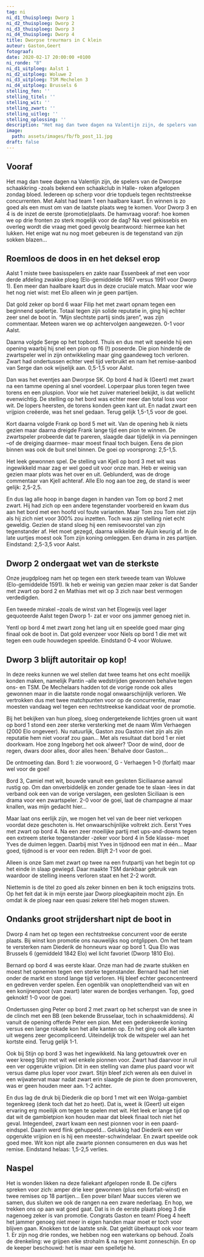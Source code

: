 ```yaml
---
tag: ni
ni_d1_thuisploeg: Dworp 1
ni_d2_thuisploeg: Dworp 2
ni_d3_thuisploeg: Dworp 3
ni_d4_thuisploeg: Dworp 4
title: Dworpse treurmars in C klein
auteur: Gaston,Geert
fotograaf: 
date: 2020-02-17 20:00:00 +0100
ni_ronde: "8"
ni_d1_uitploeg: Aalst 1
ni_d2_uitploeg: Woluwe 2
ni_d3_uitploeg: TSM Mechelen 3
ni_d4_uitploeg: Brussels 6
stelling_fen: ''
stelling_titel: ''
stelling_wit: ''
stelling_zwart: ''
stelling_uitleg: ''
stelling_oplossing: ''
description: "Het mag dan twee dagen na Valentijn zijn, de spelers van de Dworpse schaakkring -zoals bekend een schaakclub in Halle- roken afgelopen zondag bloed. Iedereen op scherp voor drie topduels."
image:
  path: assets/images/fb/fb_post_11.jpg
draft: false
---
```

## Vooraf

Het mag dan twee dagen na Valentijn zijn, de spelers van de Dworpse schaakkring -zoals bekend een schaakclub in Halle- roken afgelopen zondag bloed. Iedereen op scherp voor drie topduels tegen rechtstreekse concurrenten. Met Aalst had team 1 een haalbare kaart. En winnen is zo goed als een must om van de laatste plaats weg te komen. Voor Dworp 3 en 4 is de inzet de eerste (promotie)plaats. De hamvraag vooraf: hoe komen we op drie fronten zo sterk mogelijk voor de dag? Na veel gekissebis en overleg wordt die vraag met goed gevolg beantwoord: hiermee kan het lukken. Het enige wat nu nog moet gebeuren is de tegenstand van zijn sokken blazen...<!--more-->

## Roemloos de doos in en het deksel erop

Aalst 1 miste twee basisspelers en zakte naar Essenbeek af met een voor derde afdeling zwakke ploeg (Elo-gemiddelde 1667 versus 1991 voor Dworp 1). Een meer dan haalbare kaart dus in deze cruciale match. Maar voor wie het nog niet wist: met Elo alleen win je geen partijen.

Dat gold zeker op bord 6 waar Filip het met zwart opnam tegen een beginnend spelertje. Totaal tegen zijn solide reputatie in, ging hij echter zeer snel de boot in. “Mijn slechtste partij sinds jaren”, was zijn commentaar. Meteen waren we op achtervolgen aangewezen. 0-1 voor Aalst.

Daarna volgde Serge op het topbord. Thuis en dus met wit speelde hij een opening waarbij hij snel een pion op f6 (!) poseerde. Die pion hinderde de zwartspeler wel in zijn ontwikkeling maar ging gaandeweg toch verloren. Zwart had ondertussen echter veel tijd verbruikt en nam het remise-aanbod van Serge dan ook wijselijk aan. 0,5-1,5 voor Aalst.

Dan was het eventjes aan Dworpse SK. Op bord 4 had ik (Geert) met zwart na een tamme opening al snel voordeel. Loperpaar plus toren tegen twee torens en een pluspion. Voor wie het zuiver materieel bekijkt, is dat wellicht evenwichtig. De stelling op het bord was echter meer dan total loss voor wit. De lopers heersten, de torens konden geen kant uit. En nadat zwart een vrijpion creëerde, was het snel gedaan. Terug gelijk 1,5-1,5 voor de goei.

Kort daarna volgde Frank op bord 5 met wit. Van de opening heb ik niets gezien maar daarna dreigde Frank lange tijd een pion te winnen. De zwartspeler probeerde dat te pareren, slaagde daar tijdelijk in via penningen –of de dreiging daarmee- maar moest finaal toch buigen. Eens de pion binnen was ook de buit snel binnen. De goei op voorsprong: 2,5-1,5.

Het leek gewonnen spel. De stelling van Kjell op bord 3 met wit was ingewikkeld maar zag er wel goed uit voor onze man. Heb er weinig van gezien maar plots was het over en uit. Geblunderd, was de droge commentaar van Kjell achteraf. Alle Elo nog aan toe zeg, de stand is weer gelijk: 2,5-2,5.

En dus lag alle hoop in bange dagen in handen van Tom op bord 2 met zwart. Hij had zich op een andere tegenstander voorbereid en kwam dus aan het bord met een hoofd vol foute varianten. Maar Tom zou Tom niet zijn als hij zich niet voor 300% zou inzetten. Toch was zijn stelling niet echt geweldig. Gezien de stand sloeg hij een remisevoorstel van zijn tegenstander af. Het moet gezegd, daarna wikkelde de Ajuin keurig af. In de late uurtjes moest ook Tom zijn koning omleggen. Een drama in zes partijen. Eindstand: 2,5-3,5 voor Aalst.

## Dworp 2 ondergaat wet van de sterkste

Onze jeugdploeg nam het op tegen een sterk tweede team van Woluwe (Elo-gemiddelde 1591). Ik heb er weinig van gezien maar zeker is dat Sander met zwart op bord 2 en Mathias met wit op 3 zich naar best vermogen verdedigden.

Een tweede mirakel –zoals de winst van het Elogewijs veel lager gequoteerde Aalst tegen Dworp 1- zat er voor ons jammer genoeg niet in.

Yentl op bord 4 met zwart zong het lang uit en speelde goed maar ging finaal ook de boot in. Dat gold evenzeer voor Niels op bord 1 die met wit tegen een oude houwdegen speelde. Eindstand 0-4 voor Woluwe.

## Dworp 3 blijft autoritair op kop!

In deze reeks kunnen we wel stellen dat twee teams het ons echt moeilijk konden maken, namelijk Pantin –alle wedstrijden gewonnen behalve tegen ons- en TSM. De Mechelaars hadden tot de vorige ronde ook alles gewonnen maar in die laatste ronde nogal onwaarschijnlijk verloren. We vertrokken dus met twee matchpunten voor op de concurrentie, maar moesten vandaag wel tegen een rechtstreekse kandidaat voor de promotie.

Bij het bekijken van hun ploeg, sloeg ondergetekende lichtjes groen uit want op bord 1 stond een zeer sterke versterking met de naam Wim Verhaegen (2000 Elo ongeveer). Nu natuurlijk, Gaston zou Gaston niet zijn als zijn reputatie hem niet vooraf zou gaan... Met als resultaat dat bord 1 er niet doorkwam. Hoe zong Ingeborg het ook alweer? ‘Door de wind, door de regen, dwars door alles, door alles heen.’ Behalve door Gaston...

De ontmoeting dan. Bord 1: zie voorwoord, G - Verhaegen 1-0 (forfait) maar wel voor de goei!

Bord 3, Camiel met wit, bouwde vanuit een gesloten Siciliaanse aanval rustig op. Om dan onverbiddelijk en zonder genade toe te slaan -lees in dat verband ook een van de vorige verslagen, een gesloten Siciliaan is een drama voor een zwartspeler. 2-0 voor de goei, laat de champagne al maar knallen, was mijn gedacht hier...

Maar laat ons eerlijk zijn, we mogen het vel van de beer niet verkopen voordat deze geschoten is. Het onwaarschijnlijke voltrekt zich. Eerst Yves met zwart op bord 4. Na een zeer moeilijke partij met ups-and-downs tegen een extreem sterke tegenstander -zeker voor bord 4 in 5de klasse- moet Yves de duimen leggen. Daarbij mist Yves in tijdnood een mat in één... Maar goed, tijdnood is er voor een reden. Blijft 2-1 voor de goei.

Alleen is onze Sam met zwart op twee na een frutpartij van het begin tot op het einde in slaap gewiegd. Daar maakte TSM dankbaar gebruik van waardoor de stelling ineens verloren staat en het 2-2 wordt.

Niettemin is de titel zo goed als zeker binnen en ben ik toch enigszins trots. Op het feit dat ik in mijn eerste jaar Dworp ploegkapitein mocht zijn. En omdat ik de ploeg naar een quasi zekere titel heb mogen stuwen.

## Ondanks groot strijdershart nipt de boot in

Dworp 4 nam het op tegen een rechtstreekse concurrent voor de eerste plaats. Bij winst kon promotie ons nauwelijks nog ontglippen. Om het team te versterken nam Diederik de honneurs waar op bord 1. Qua Elo was Brussels 6 (gemiddeld 1842 Elo) wel licht favoriet (Dworp 1810 Elo).

Bernard op bord 4 was eerste klaar. Onze man had de zwarte stukken en moest het opnemen tegen een sterke tegenstander. Bernard had het niet onder de markt en stond lange tijd verloren. Hij bleef echter geconcentreerd en gedreven verder spelen. Een ogenblik van onoplettendheid van wit en een konijnenpoot (van zwart) later waren de bordjes verhangen. Top, goed geknokt! 1-0 voor de goei.

Ondertussen ging Peter op bord 2 met zwart op het scherpst van de snee in de clinch met een BB (een bekende Brusselaar, toch in schaakmiddens). Al vanuit de opening offerde Peter een pion. Met een gederokeerde koning versus een lange rokade kon het alle kanten op. En het ging ook alle kanten uit wegens zeer gecompliceerd. Uiteindelijk trok de witspeler wel aan het kortste eind. Terug gelijk 1-1.

Ook bij Stijn op bord 3 was het ingewikkeld. Na lang getouwtrek over en weer kreeg Stijn met wit wel enkele pionnen voor. Zwart had daarvoor in ruil een ver opgerukte vrijpion. Dit in een stelling van dame plus paard voor wit versus dame plus loper voor zwart. Stijn bleef zich weren als een duivel in een wijwatervat maar nadat zwart erin slaagde de pion te doen promoveren, was er geen houden meer aan. 1-2 achter.

En dus lag de druk bij Diederik die op bord 1 met wit een Wolga-gambiet tegenkreeg (denk toch dat het zo heet). Dat is, weet ik (Geert) uit eigen ervaring erg moeilijk om tegen te spelen met wit. Het leek er lange tijd op dat wit de gambietpion kon houden maar dat bleek finaal toch niet het geval. Integendeel, zwart kwam een nest pionnen voor in een paard-eindspel. Daarin werd flink gehuppeld... Gelukkig had Diederik een ver opgerukte vrijpion en is hij een meester-schwindelaar. En zwart speelde ook goed mee. Wit kon nipt alle zwarte pionnen consumeren en dus was het remise. Eindstand helaas: 1,5-2,5 verlies.

## Naspel

Het is wonden likken na deze faliekant afgelopen ronde 8. De cijfers spreken voor zich: amper drie keer gewonnen (plus een forfait-winst) en twee remises op 18 partijen... Een pover bilan! Maar succes vieren we samen, dus sluiten we ook de rangen na een zware nederlaag. En hop, we trekken ons op aan wat goed gaat. Dat is in de eerste plaats ploeg 3 die nagenoeg zeker is van promotie. Congrats Gaston en team! Ploeg 4 heeft het jammer genoeg niet meer in eigen handen maar moet er toch voor blijven gaan. Knokken tot de laatste snik. Dat geldt überhaupt ook voor team 1. Er zijn nog drie rondes, we hebben nog een waterkans op behoud. Zoals de drenkeling: we grijpen elke strohalm & na regen komt zonneschijn. En op de keeper beschouwd: het is maar een spelletje hé.
